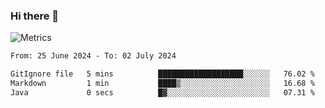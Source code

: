### Hi there 👋

![Metrics](https://github.com/radoapx/radoapx/blob/main/github-metrics.svg)

<!--START_SECTION:waka-->

```txt
From: 25 June 2024 - To: 02 July 2024

GitIgnore file   5 mins          ███████████████████░░░░░░   76.02 %
Markdown         1 min           ████▒░░░░░░░░░░░░░░░░░░░░   16.68 %
Java             0 secs          █▓░░░░░░░░░░░░░░░░░░░░░░░   07.31 %
```

<!--END_SECTION:waka-->

<!--
**radoapx/radoapx** is a ✨ _special_ ✨ repository because its `README.md` (this file) appears on your GitHub profile.

Here are some ideas to get you started:

- 🔭 I’m currently working on ...
- 🌱 I’m currently learning ...
- 👯 I’m looking to collaborate on ...
- 🤔 I’m looking for help with ...
- 💬 Ask me about ...
- 📫 How to reach me: ...
- 😄 Pronouns: ...
- ⚡ Fun fact: ...
-->
